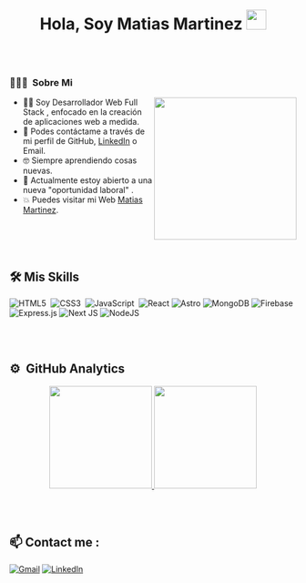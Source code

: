 <h1 align="center">Hola, Soy Matias Martinez <img src="https://media.giphy.com/media/hvRJCLFzcasrR4ia7z/giphy.gif" width="35"></h1>
<br></br>

### 👨🏻‍💻 &nbsp;Sobre Mi
<picture> <img align="right" src="https://github.com/7oSkaaa/7oSkaaa/blob/main/Images/Right_Side.gif?raw=true" width = 250px></picture>

- :technologist: Soy Desarrollador Web Full Stack , enfocado en la creación de aplicaciones web a medida.
- 📩 Podes contáctame a través de mi perfil de GitHub, [LinkedIn](https://www.linkedin.com/in/matias-martinez-02a3b0238/) o Email.
- :nerd_face: Siempre aprendiendo cosas nuevas.
- :thinking: Actualmente estoy abierto a una nueva "oportunidad laboral" .
- :boom: Puedes visitar mi Web [Matias Martinez](https://matias-martinez.vercel.app/).
<br>
<br></br>

## 🛠️ Mis Skills
![HTML5](https://img.shields.io/badge/html5-%23E34F26.svg?style=for-the-badge&logo=html5&logoColor=white)&nbsp;
![CSS3](https://img.shields.io/badge/css3-%231572B6.svg?style=for-the-badge&logo=css3&logoColor=white)&nbsp;
![JavaScript](https://img.shields.io/badge/javascript-%23323330.svg?style=for-the-badge&logo=javascript&logoColor=%23F7DF1E)&nbsp;
![React](https://img.shields.io/badge/react-%2320232a.svg?style=for-the-badge&logo=react&logoColor=%2361DAFB)
![Astro](https://img.shields.io/badge/astro-%232C2052.svg?style=for-the-badge&logo=astro&logoColor=white)
![MongoDB](https://img.shields.io/badge/MongoDB-%234ea94b.svg?style=for-the-badge&logo=mongodb&logoColor=white)
![Firebase](https://img.shields.io/badge/firebase-a08021?style=for-the-badge&logo=firebase&logoColor=ffcd34)
![Express.js](https://img.shields.io/badge/express.js-%23404d59.svg?style=for-the-badge&logo=express&logoColor=%2361DAFB)
![Next JS](https://img.shields.io/badge/Next-black?style=for-the-badge&logo=next.js&logoColor=white)
![NodeJS](https://img.shields.io/badge/node.js-6DA55F?style=for-the-badge&logo=node.js&logoColor=white)

<br><br>


## ⚙️ &nbsp;GitHub Analytics
<p align="center">
<a href="https://github.com/Matiim">
  <img height="180em" src="https://github-readme-stats-eight-theta.vercel.app/api?username=Matiim&show_icons=true&theme=algolia&include_all_commits=true&count_private=true"/>
  <img height="180em" src="https://github-readme-stats-eight-theta.vercel.app/api/top-langs/?username=Matiim&layout=compact&langs_count=8&theme=algolia"/>
</a>
</p>

<br></br>

## 📫 Contact me :
[![Gmail](https://img.shields.io/badge/matimartinezz.927@gmail.com-red?style=for-the-badge&logo=gmail&logoColor=white&link=mailto:matimartinezz.927@gmail.com)](matimartinezz.927@gmail.com)
[![LinkedIn](https://img.shields.io/badge/linkedin-%230077B5.svg?style=for-the-badge&logo=linkedin&logoColor=white&link=https://www.linkedin.com/in/matias-martinez-02a3b0238/)](https://www.linkedin.com/in/matias-martinez-02a3b0238/)
